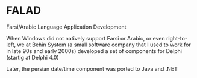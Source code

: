 # FALAD

Farsi/Arabic Language Application Development


When Windows did not natively support Farsi or Arabic, or even right-to-left, we at Behin System (a small software company that I used to work for in late 90s and early 2000s) developed a set of components for Delphi (startig at Delphi 4.0)

Later, the persian date/time component was ported to Java and .NET
